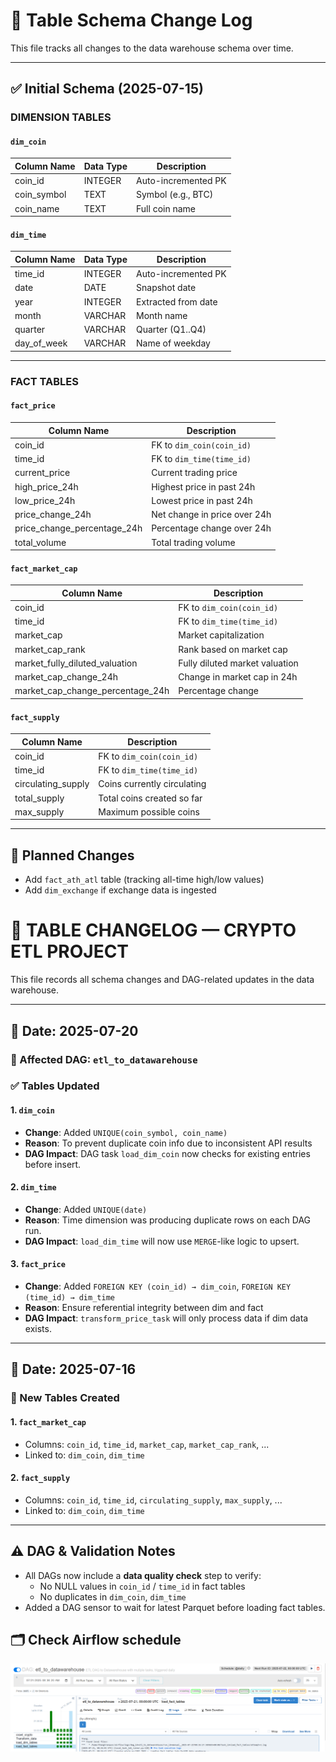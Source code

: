 # 📄 Table Schema Change Log

This file tracks all changes to the data warehouse schema over time.

---

## ✅ Initial Schema (2025-07-15)

### DIMENSION TABLES

#### `dim_coin`
| Column Name  | Data Type | Description          |
|--------------|------------|----------------------|
| coin_id      | INTEGER    | Auto-incremented PK  |
| coin_symbol  | TEXT       | Symbol (e.g., BTC)   |
| coin_name    | TEXT       | Full coin name       |

#### `dim_time`
| Column Name  | Data Type | Description          |
|--------------|------------|----------------------|
| time_id      | INTEGER    | Auto-incremented PK  |
| date         | DATE       | Snapshot date        |
| year         | INTEGER    | Extracted from date  |
| month        | VARCHAR    | Month name           |
| quarter      | VARCHAR    | Quarter (Q1..Q4)     |
| day_of_week  | VARCHAR    | Name of weekday      |

---

### FACT TABLES

#### `fact_price`
| Column Name                | Description                          |
|---------------------------|--------------------------------------|
| coin_id             | FK to `dim_coin(coin_id)`            |
| time_id             | FK to `dim_time(time_id)`            |
| current_price             | Current trading price                |
| high_price_24h            | Highest price in past 24h            |
| low_price_24h             | Lowest price in past 24h             |
| price_change_24h          | Net change in price over 24h         |
| price_change_percentage_24h | Percentage change over 24h        |
| total_volume              | Total trading volume                 |

#### `fact_market_cap`
| Column Name                   | Description                        |
|------------------------------|------------------------------------|
| coin_id               | FK to `dim_coin(coin_id)`          |
| time_id               | FK to `dim_time(time_id)`          |
| market_cap                   | Market capitalization              |
| market_cap_rank              | Rank based on market cap           |
| market_fully_diluted_valuation | Fully diluted market valuation  |
| market_cap_change_24h        | Change in market cap in 24h        |
| market_cap_change_percentage_24h | Percentage change             |

#### `fact_supply`
| Column Name        | Description                                |
|--------------------|--------------------------------------------|
| coin_id     | FK to `dim_coin(coin_id)`                  |
| time_id     | FK to `dim_time(time_id)`                  |
| circulating_supply | Coins currently circulating                |
| total_supply       | Total coins created so far                 |
| max_supply         | Maximum possible coins                     |

---

## 🔄 Planned Changes

- Add `fact_ath_atl` table (tracking all-time high/low values)
- Add `dim_exchange` if exchange data is ingested


# 🧾 TABLE CHANGELOG — CRYPTO ETL PROJECT

This file records all schema changes and DAG-related updates in the data warehouse.

---

## 📅 Date: 2025-07-20
### 🔁 Affected DAG: `etl_to_datawarehouse`

### ✅ Tables Updated
#### 1. `dim_coin`
- **Change**: Added `UNIQUE(coin_symbol, coin_name)`
- **Reason**: To prevent duplicate coin info due to inconsistent API results
- **DAG Impact**: DAG task `load_dim_coin` now checks for existing entries before insert.

#### 2. `dim_time`
- **Change**: Added `UNIQUE(date)`
- **Reason**: Time dimension was producing duplicate rows on each DAG run.
- **DAG Impact**: `load_dim_time` will now use `MERGE`-like logic to upsert.

#### 3. `fact_price`
- **Change**: Added `FOREIGN KEY (coin_id) → dim_coin`, `FOREIGN KEY (time_id) → dim_time`
- **Reason**: Ensure referential integrity between dim and fact
- **DAG Impact**: `transform_price_task` will only process data if dim data exists.

---

## 📅 Date: 2025-07-16
### 🧱 New Tables Created
#### 1. `fact_market_cap`
- Columns: `coin_id`, `time_id`, `market_cap`, `market_cap_rank`, ...
- Linked to: `dim_coin`, `dim_time`

#### 2. `fact_supply`
- Columns: `coin_id`, `time_id`, `circulating_supply`, `max_supply`, ...
- Linked to: `dim_coin`, `dim_time`

---

## ⚠️ DAG & Validation Notes
- All DAGs now include a **data quality check** step to verify:
  - No NULL values in `coin_id` / `time_id` in fact tables
  - No duplicates in `dim_coin`, `dim_time`
- Added a DAG sensor to wait for latest Parquet before loading fact tables.

## 🗂️ Check Airflow schedule

![Airflow UI](./crypto-project/assets/image/airflow.png)

